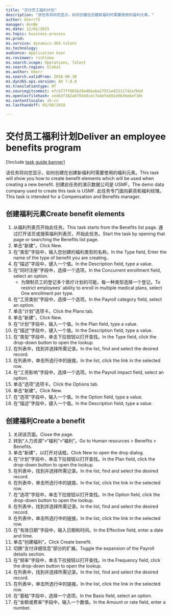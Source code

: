 ```yaml
--- 
title: "交付员工福利计划"
description: "该任务将向您显示，如何创建在创建新福利时需要使用的福利元素。"
author: kherr75
manager: AnnBe
ms.date: 12/01/2015
ms.topic: business-process
ms.prod: 
ms.service: dynamics-365-talent
ms.technology: 
audience: Application User
ms.reviewer: rschloma
ms.search.scope: Operations, Talent
ms.search.region: Global
ms.author: kherr
ms.search.validFrom: 2016-06-30
ms.dyn365.ops.version: AX 7.0.0
ms.translationtype: HT
ms.sourcegitcommit: efcb77ff883b29a4bbaba27551e02311742afbbd
ms.openlocfilehash: cedb3f382a07934dcec7e4efeb91e9b30ebef10c
ms.contentlocale: zh-cn
ms.lasthandoff: 05/08/2018

---
```

# <a name="deliver-an-employee-benefits-program"></a><span data-ttu-id="25cbb-103">交付员工福利计划</span><span class="sxs-lookup"><span data-stu-id="25cbb-103">Deliver an employee benefits program</span></span>

[!include [task guide banner](../../includes/task-guide-banner.md)]

<span data-ttu-id="25cbb-104">该任务将向您显示，如何创建在创建新福利时需要使用的福利元素。</span><span class="sxs-lookup"><span data-stu-id="25cbb-104">This task will show you how to create benefit elements which will be used when creating a new benefit.</span></span> <span data-ttu-id="25cbb-105">创建此任务的演示数据公司是 USMF。</span><span class="sxs-lookup"><span data-stu-id="25cbb-105">The demo data company used to create this task is USMF.</span></span> <span data-ttu-id="25cbb-106">此任务专门面向薪资和福利经理。</span><span class="sxs-lookup"><span data-stu-id="25cbb-106">This task is intended for a Compensation and Benefits manager.</span></span>


## <a name="create-benefit-elements"></a><span data-ttu-id="25cbb-107">创建福利元素</span><span class="sxs-lookup"><span data-stu-id="25cbb-107">Create benefit elements</span></span>
1. <span data-ttu-id="25cbb-108">从福利列表页开始此任务。</span><span class="sxs-lookup"><span data-stu-id="25cbb-108">This task starts from the Benefits list page.</span></span> <span data-ttu-id="25cbb-109">通过打开该页或搜索福利列表页，开始此任务。</span><span class="sxs-lookup"><span data-stu-id="25cbb-109">Start the task by opening that page or searching the Benefits list page.</span></span>
2. <span data-ttu-id="25cbb-110">单击“新建”。</span><span class="sxs-lookup"><span data-stu-id="25cbb-110">Click New.</span></span>
3. <span data-ttu-id="25cbb-111">在“类型”字段中，输入您创建的福利类型的名称。</span><span class="sxs-lookup"><span data-stu-id="25cbb-111">In the Type field, Enter the name of the type of benefit you are creating..</span></span>
4. <span data-ttu-id="25cbb-112">在“描述”字段中，键入一个值。</span><span class="sxs-lookup"><span data-stu-id="25cbb-112">In the Description field, type a value.</span></span>
5. <span data-ttu-id="25cbb-113">在“同时注册”字段中，选择一个选项。</span><span class="sxs-lookup"><span data-stu-id="25cbb-113">In the Concurrent enrollment field, select an option.</span></span>
    * <span data-ttu-id="25cbb-114">为限制员工的登记多个医疗计划的可能，每一种类型选择一个登记。</span><span class="sxs-lookup"><span data-stu-id="25cbb-114">To restrict employees' ability to enroll in multiple medical plans, select One enrollment per type.</span></span>  
6. <span data-ttu-id="25cbb-115">在“工资类别”字段中，选择一个选项。</span><span class="sxs-lookup"><span data-stu-id="25cbb-115">In the Payroll category field, select an option.</span></span>
7. <span data-ttu-id="25cbb-116">单击“计划”选项卡。</span><span class="sxs-lookup"><span data-stu-id="25cbb-116">Click the Plans tab.</span></span>
8. <span data-ttu-id="25cbb-117">单击“新建”。</span><span class="sxs-lookup"><span data-stu-id="25cbb-117">Click New.</span></span>
9. <span data-ttu-id="25cbb-118">在“计划”字段中，输入一个值。</span><span class="sxs-lookup"><span data-stu-id="25cbb-118">In the Plan field, type a value.</span></span>
10. <span data-ttu-id="25cbb-119">在“描述”字段中，键入一个值。</span><span class="sxs-lookup"><span data-stu-id="25cbb-119">In the Description field, type a value.</span></span>
11. <span data-ttu-id="25cbb-120">在“类型”字段中，单击下拉按钮以打开查找。</span><span class="sxs-lookup"><span data-stu-id="25cbb-120">In the Type field, click the drop-down button to open the lookup.</span></span>
12. <span data-ttu-id="25cbb-121">在列表中，找到并选择所需记录。</span><span class="sxs-lookup"><span data-stu-id="25cbb-121">In the list, find and select the desired record.</span></span>
13. <span data-ttu-id="25cbb-122">在列表中，单击所选行中的链接。</span><span class="sxs-lookup"><span data-stu-id="25cbb-122">In the list, click the link in the selected row.</span></span>
14. <span data-ttu-id="25cbb-123">在“工资影响”字段中，选择一个选项。</span><span class="sxs-lookup"><span data-stu-id="25cbb-123">In the Payroll impact field, select an option.</span></span>
15. <span data-ttu-id="25cbb-124">单击“选项”选项卡。</span><span class="sxs-lookup"><span data-stu-id="25cbb-124">Click the Options tab.</span></span>
16. <span data-ttu-id="25cbb-125">单击“新建”。</span><span class="sxs-lookup"><span data-stu-id="25cbb-125">Click New.</span></span>
17. <span data-ttu-id="25cbb-126">在“选项”字段中，输入一个值。</span><span class="sxs-lookup"><span data-stu-id="25cbb-126">In the Option field, type a value.</span></span>
18. <span data-ttu-id="25cbb-127">在“描述”字段中，键入一个值。</span><span class="sxs-lookup"><span data-stu-id="25cbb-127">In the Description field, type a value.</span></span>

## <a name="create-a-benefit"></a><span data-ttu-id="25cbb-128">创建福利</span><span class="sxs-lookup"><span data-stu-id="25cbb-128">Create a benefit</span></span>
1. <span data-ttu-id="25cbb-129">关闭该页面。</span><span class="sxs-lookup"><span data-stu-id="25cbb-129">Close the page.</span></span>
2. <span data-ttu-id="25cbb-130">转到“人力资源”>“福利”>“福利”。</span><span class="sxs-lookup"><span data-stu-id="25cbb-130">Go to Human resources > Benefits > Benefits.</span></span>
3. <span data-ttu-id="25cbb-131">单击“新建”，以打开对话框。</span><span class="sxs-lookup"><span data-stu-id="25cbb-131">Click New to open the drop dialog.</span></span>
4. <span data-ttu-id="25cbb-132">在“计划”字段中，单击下拉按钮以打开查找。</span><span class="sxs-lookup"><span data-stu-id="25cbb-132">In the Plan field, click the drop-down button to open the lookup.</span></span>
5. <span data-ttu-id="25cbb-133">在列表中，找到并选择所需记录。</span><span class="sxs-lookup"><span data-stu-id="25cbb-133">In the list, find and select the desired record.</span></span>
6. <span data-ttu-id="25cbb-134">在列表中，单击所选行中的链接。</span><span class="sxs-lookup"><span data-stu-id="25cbb-134">In the list, click the link in the selected row.</span></span>
7. <span data-ttu-id="25cbb-135">在“选项”字段中，单击下拉按钮以打开查找。</span><span class="sxs-lookup"><span data-stu-id="25cbb-135">In the Option field, click the drop-down button to open the lookup.</span></span>
8. <span data-ttu-id="25cbb-136">在列表中，找到并选择所需记录。</span><span class="sxs-lookup"><span data-stu-id="25cbb-136">In the list, find and select the desired record.</span></span>
9. <span data-ttu-id="25cbb-137">在列表中，单击所选行中的链接。</span><span class="sxs-lookup"><span data-stu-id="25cbb-137">In the list, click the link in the selected row.</span></span>
10. <span data-ttu-id="25cbb-138">在"有效日期"字段中，输入日期和时间。</span><span class="sxs-lookup"><span data-stu-id="25cbb-138">In the Effective field, enter a date and time.</span></span>
11. <span data-ttu-id="25cbb-139">单击“创建福利”。</span><span class="sxs-lookup"><span data-stu-id="25cbb-139">Click Create benefit.</span></span>
12. <span data-ttu-id="25cbb-140">切换“支付详细信息”部分的扩展。</span><span class="sxs-lookup"><span data-stu-id="25cbb-140">Toggle the expansion of the Payroll details section.</span></span>
13. <span data-ttu-id="25cbb-141">在“频率”字段中，单击下拉按钮以打开查找。</span><span class="sxs-lookup"><span data-stu-id="25cbb-141">In the Frequency field, click the drop-down button to open the lookup.</span></span>
14. <span data-ttu-id="25cbb-142">在列表中，找到并选择所需记录。</span><span class="sxs-lookup"><span data-stu-id="25cbb-142">In the list, find and select the desired record.</span></span>
15. <span data-ttu-id="25cbb-143">在列表中，单击所选行中的链接。</span><span class="sxs-lookup"><span data-stu-id="25cbb-143">In the list, click the link in the selected row.</span></span>
16. <span data-ttu-id="25cbb-144">在“基础”字段中，选择一个选项。</span><span class="sxs-lookup"><span data-stu-id="25cbb-144">In the Basis field, select an option.</span></span>
17. <span data-ttu-id="25cbb-145">在“金额或费率”字段中，输入一个数值。</span><span class="sxs-lookup"><span data-stu-id="25cbb-145">In the Amount or rate field, enter a number.</span></span>


